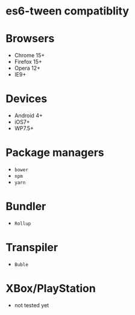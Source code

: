 # es6-tween compatiblity

# Browsers
* Chrome 15+
* Firefox 15+
* Opera 12+
* IE9+

# Devices
* Android 4+
* iOS7+
* WP7.5+

# Package managers
* `bower`
* `npm`
* `yarn`

# Bundler
* `Rollup`

# Transpiler
* `Buble`

# XBox/PlayStation
* not tested yet